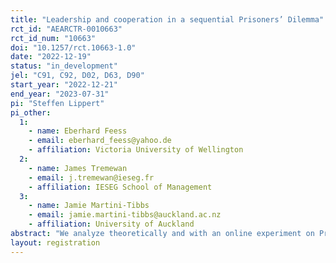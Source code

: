 ```yaml
---
title: "Leadership and cooperation in a sequential Prisoners’ Dilemma"
rct_id: "AEARCTR-0010663"
rct_id_num: "10663"
doi: "10.1257/rct.10663-1.0"
date: "2022-12-19"
status: "in_development"
jel: "C91, C92, D02, D63, D90"
start_year: "2022-12-21"
end_year: "2023-07-31"
pi: "Steffen Lippert"
pi_other:
  1:
    - name: Eberhard Feess
    - email: eberhard_feess@yahoo.de
    - affiliation: Victoria University of Wellington
  2:
    - name: James Tremewan
    - email: j.tremewan@ieseg.fr
    - affiliation: IESEG School of Management
  3:
    - name: Jamie Martini-Tibbs
    - email: jamie.martini-tibbs@auckland.ac.nz
    - affiliation: University of Auckland
abstract: "We analyze theoretically and with an online experiment on Prolific the impact of leadership in a sequential Prisoners' Dilemma. In the exogenous treatment E, one of the two subjects is randomly assigned to the role of the first mover (FM), and the other two the role of second mover (SM). In the transparent treatment T, one of the two subjects (the principal) is asked to decide between the role as FM and SM. The other subject (the agent) is informed about the principal's decision. In the opaque treatment O, the principal is also asked to decide between the role as FM and SM, but the agent is not informed that the order of moves depends on the principal's choice. We have developed a behavioral game theoretical model where subjects have private information on the weight they put on the payoff of their partner in case they cooperate. Our model yields predictions for the impact of the treatments on (i) the principal's choice (for treatments T and O), the frequency of cooperating FMs, and the frequency of SMs who cooperate after the FM has cooperated."
layout: registration
---
```


